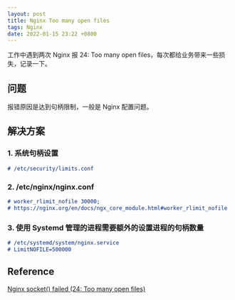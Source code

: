 ```yaml
---
layout: post
title: Nginx Too many open files
tags: Nginx
date: 2022-01-15 23:22 +0800
---
```


工作中遇到两次 Nginx 报 24: Too many open files，每次都给业务带来一些损失，记录一下。

<!--more-->

## 问题

报错原因是达到句柄限制，一般是 Nginx 配置问题。

## 解决方案

### 1. 系统句柄设置

```md
# /etc/security/limits.conf
```

### 2. /etc/nginx/nginx.conf

```md
# worker_rlimit_nofile 30000;
# https://nginx.org/en/docs/ngx_core_module.html#worker_rlimit_nofile
```

### 3. 使用 Systemd 管理的进程需要额外的设置进程的句柄数量

```md
# /etc/systemd/system/nginx.service
# LimitNOFILE=500000
```

## Reference

[Nginx socket() failed (24: Too many open files)](https://www.claudiokuenzler.com/blog/850/nginx-socket-failed-24-too-many-open-files)
